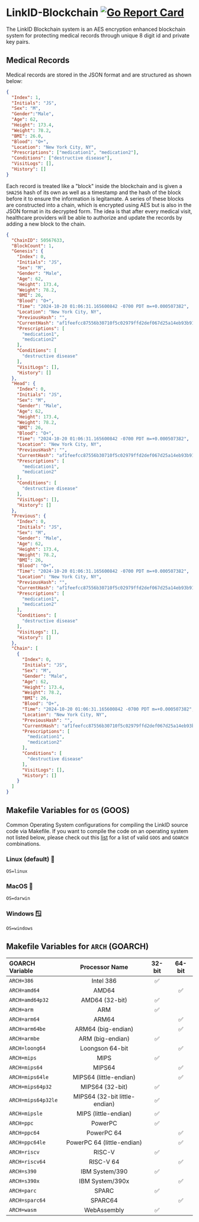 # LinkID-Blockchain [![Go Report Card](https://goreportcard.com/badge/github.com/TEAM-GOJO/LinkID-Blockchain)](https://goreportcard.com/report/github.com/TEAM-GOJO/LinkID-Blockchain)

The LinkID Blockchain system is an AES encryption enhanced blockchain system for protecting medical records through unique 8 digit id and private key pairs.

## Medical Records

Medical records are stored in the JSON format and are structured as shown below:

```json
{
  "Index": 1,
  "Initials": "JS",
  "Sex": "M",
  "Gender":"Male", 
  "Age": 62,
  "Height": 173.4,
  "Weight": 78.2,
  "BMI": 26.0,
  "Blood": "O+",
  "Location": "New York City, NY",
  "Prescriptions": ["medication1", "medication2"],
  "Conditions": ["destructive disease"],
  "VisitLogs": [],
  "History": []
}
```

Each record is treated like a "block" inside the blockchain and is given a `SHA256` hash of its own as well as a timestamp and the hash of the block before it to ensure the information is legitamate. A series of these blocks are constructed into a chain, which is encrypted using AES but is also in the JSON format in its decrypted form. The idea is that after every medical visit, healthcare providers will be able to authorize and update the records by adding a new block to the chain.

```json
{
  "ChainID": 50567633,
  "BlockCount": 1,
  "Genesis": {
    "Index": 0,
    "Initials": "JS",
    "Sex": "M",
    "Gender": "Male",
    "Age": 62,
    "Height": 173.4,
    "Weight": 78.2,
    "BMI": 26,
    "Blood": "O+",
    "Time": "2024-10-20 01:06:31.165600842 -0700 PDT m=+0.000507382",
    "Location": "New York City, NY",
    "PreviousHash": "",
    "CurrentHash": "af1feefcc87556b30710f5c02979ffd2def067d25a14eb93b91395c5f2b2e624",
    "Prescriptions": [
      "medication1",
      "medication2"
    ],
    "Conditions": [
      "destructive disease"
    ],
    "VisitLogs": [],
    "History": []
  },
  "Head": {
    "Index": 0,
    "Initials": "JS",
    "Sex": "M",
    "Gender": "Male",
    "Age": 62,
    "Height": 173.4,
    "Weight": 78.2,
    "BMI": 26,
    "Blood": "O+",
    "Time": "2024-10-20 01:06:31.165600842 -0700 PDT m=+0.000507382",
    "Location": "New York City, NY",
    "PreviousHash": "",
    "CurrentHash": "af1feefcc87556b30710f5c02979ffd2def067d25a14eb93b91395c5f2b2e624",
    "Prescriptions": [
      "medication1",
      "medication2"
    ],
    "Conditions": [
      "destructive disease"
    ],
    "VisitLogs": [],
    "History": []
  },
  "Previous": {
    "Index": 0,
    "Initials": "JS",
    "Sex": "M",
    "Gender": "Male",
    "Age": 62,
    "Height": 173.4,
    "Weight": 78.2,
    "BMI": 26,
    "Blood": "O+",
    "Time": "2024-10-20 01:06:31.165600842 -0700 PDT m=+0.000507382",
    "Location": "New York City, NY",
    "PreviousHash": "",
    "CurrentHash": "af1feefcc87556b30710f5c02979ffd2def067d25a14eb93b91395c5f2b2e624",
    "Prescriptions": [
      "medication1",
      "medication2"
    ],
    "Conditions": [
      "destructive disease"
    ],
    "VisitLogs": [],
    "History": []
  },
  "Chain": [
    {
      "Index": 0,
      "Initials": "JS",
      "Sex": "M",
      "Gender": "Male",
      "Age": 62,
      "Height": 173.4,
      "Weight": 78.2,
      "BMI": 26,
      "Blood": "O+",
      "Time": "2024-10-20 01:06:31.165600842 -0700 PDT m=+0.000507382",
      "Location": "New York City, NY",
      "PreviousHash": "",
      "CurrentHash": "af1feefcc87556b30710f5c02979ffd2def067d25a14eb93b91395c5f2b2e624",
      "Prescriptions": [
        "medication1",
        "medication2"
      ],
      "Conditions": [
        "destructive disease"
      ],
      "VisitLogs": [],
      "History": []
    }
  ]
}
```

## Makefile Variables for `OS` (GOOS)

Common Operating System configurations for compiling the LinkID source code via Makefile. If you want to compile the code on an operating system not listed below, please check out this [list](https://pkg.go.dev/internal/platform) for a list of valid `GOOS` and `GOARCH` combinations.

### Linux (default) 🐧
```
OS=linux
```

### MacOS 🍎
```
OS=darwin
```

### Windows 🪟
```
OS=windows
```

## Makefile Variables for `ARCH` (GOARCH)

| GOARCH Variable       | Processor Name   | 32-bit    | 64-bit    |
| :-------------------- | :--------------: | :-------: | :-------: |
| `ARCH=386`            | Intel 386        | ✅        |           |
| `ARCH=amd64`          | AMD64            |           | ✅        |
| `ARCH=amd64p32`       | AMD64 (32-bit)   | ✅        |           |
| `ARCH=arm`            | ARM              | ✅        |           |
| `ARCH=arm64`          | ARM64            |           | ✅        |
| `ARCH=arm64be`        | ARM64 (big-endian)|          | ✅        |
| `ARCH=armbe`          | ARM (big-endian) | ✅        |           |
| `ARCH=loong64`        | Loongson 64-bit  |           | ✅        |
| `ARCH=mips`           | MIPS             | ✅        |           |
| `ARCH=mips64`         | MIPS64           |           | ✅        |
| `ARCH=mips64le`       | MIPS64 (little-endian) |    | ✅        |
| `ARCH=mips64p32`      | MIPS64 (32-bit)  | ✅        |           |
| `ARCH=mips64p32le`    | MIPS64 (32-bit little-endian)| ✅      |   |
| `ARCH=mipsle`         | MIPS (little-endian)| ✅      |          |
| `ARCH=ppc`            | PowerPC          | ✅        |           |
| `ARCH=ppc64`          | PowerPC 64       |           | ✅        |
| `ARCH=ppc64le`        | PowerPC 64 (little-endian) | | ✅        |
| `ARCH=riscv`          | RISC-V           | ✅        |           |
| `ARCH=riscv64`        | RISC-V 64        |           | ✅        |
| `ARCH=s390`           | IBM System/390   | ✅        |           |
| `ARCH=s390x`          | IBM System/390x  |           | ✅        |
| `ARCH=parc`           | SPARC            | ✅        |           |
| `ARCH=sparc64`        | SPARC64          |           | ✅        |
| `ARCH=wasm`           | WebAssembly      | ✅        |           |

